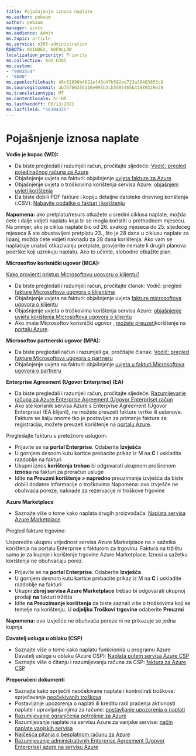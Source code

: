 ```yaml
---
title: Pojašnjenje iznosa naplate
ms.author: pebaum
author: pebaum
manager: scotv
ms.audience: Admin
ms.topic: article
ms.service: o365-administration
ROBOTS: NOINDEX, NOFOLLOW
localization_priority: Priority
ms.collection: Adm_O365
ms.custom:
- "9003554"
- "6680"
ms.openlocfilehash: 48c62896b4821ef45d47b582ed723a38403853c8
ms.sourcegitcommit: ab75f66355116e995b3cb5505465b31989339e28
ms.translationtype: MT
ms.contentlocale: hr-HR
ms.lasthandoff: 08/13/2021
ms.locfileid: "58304325"
---
```

# <a name="understand-billing-amount"></a>Pojašnjenje iznosa naplate

**Vodio je kupac (WD):**

- Da biste pregledali i razumjeli račun, pročitajte sljedeće: [Vodič: pregled pojedinačnog računa za Azure](https://docs.microsoft.com/azure/cost-management-billing/understand/review-individual-bill?WT.mc_id=Portal-Microsoft_Azure_Support)
- Objašnjenje uvjeta na fakturi: objašnjenje [uvjeta fakture za Azure](https://docs.microsoft.com/azure/cost-management-billing/understand/understand-invoice?WT.mc_id=Portal-Microsoft_Azure_Support)
- Objašnjenje uvjeta o troškovima korištenja servisa Azure: [objašnjeni uvjeti korištenja](https://docs.microsoft.com/azure/cost-management-billing/understand/understand-usage?WT.mc_id=Portal-Microsoft_Azure_Support)
- Da biste dobili PDF fakture i kopiju detaljne datoteke dnevnog korištenja (.CSV): [Nabavite podatke o fakturi i korištenju](https://docs.microsoft.com/azure/billing/billing-download-azure-invoice-daily-usage-date?WT.mc_id=Portal-Microsoft_Azure_Support)

**Napomena:** ako pretplatu/resurs otkažete u sredini ciklusa naplate, možda ćete i dalje vidjeti naplatu koja bi se mogla koristiti u prethodnom mjesecu. Na primjer, ako je ciklus naplate bio od 26. svakog mjeseca do 25. sljedećeg mjeseca & ste obustavljeni pretplatu 23., što je 28 dana u ciklusu naplate za lipanj, možda ćete vidjeti naknadu za 28 dana korištenja. Ako vam se naplaćuje unatoč otkazivanju pretplate, provjerite nemate li drugih planova podrške koji uzrokuju naplatu. Ako to učinite, slobodno otkažite plan.

**Microsoftov korisnički ugovor (MCA):**

[Kako provjeriti pristup Microsoftovu ugovoru o klijentu?](https://docs.microsoft.com/azure/cost-management-billing/manage/download-azure-invoice-daily-usage-date?WT.mc_id=Portal-Microsoft_Azure_Support#check-access-to-a-microsoft-customer-agreement)

- Da biste pregledali i razumjeli račun, pročitajte članak: Vodič: pregled [fakture Microsoftova ugovora o klijentima](https://docs.microsoft.com/azure/cost-management-billing/understand/review-customer-agreement-bill?WT.mc_id=Portal-Microsoft_Azure_Support)
- Objašnjenje uvjeta na fakturi: objašnjenje uvjeta [fakture microsoftova ugovora o klijentu](https://docs.microsoft.com/azure/cost-management-billing/understand/mca-understand-your-invoice?WT.mc_id=Portal-Microsoft_Azure_Support)
- Objašnjenje uvjeta o troškovima korištenja servisa Azure: [objašnjenje uvjeta korištenja Microsoftova ugovora o klijentu](https://docs.microsoft.com/azure/cost-management-billing/understand/mca-understand-your-usage?WT.mc_id=Portal-Microsoft_Azure_Support)
- Ako imate Microsoftov korisnički ugovor , [možete preuzeti](https://docs.microsoft.com/azure/cost-management-billing/manage/download-azure-invoice-daily-usage-date?WT.mc_id=Portal-Microsoft_Azure_Support#check-access-to-a-microsoft-customer-agreement)korištenje na [portalu Azure](https://portal.azure.com/).

**Microsoftov partnerski ugovor (MPA):**

- Da biste pregledali račun i razumjeli ga, pročitajte članak: [Vodič: pregled fakture Microsoftova ugovora o partneru](https://docs.microsoft.com/azure/cost-management-billing/understand/review-partner-agreement-bill?WT.mc_id=Portal-Microsoft_Azure_Support)
- Objašnjenje uvjeta na fakturi: objašnjenje [uvjeta u fakturi Microsoftova ugovora o partneru](https://docs.microsoft.com/azure/cost-management-billing/understand/mpa-invoice-terms?WT.mc_id=Portal-Microsoft_Azure_Support)

**Enterprise Agreement (Ugovor Enterprise) (EA)**

- Da biste pregledali i razumjeli račun, pročitajte sljedeće: [Razumijevanje računa za Azure Enterprise Agreement (Ugovor Enterprise) račun](https://docs.microsoft.com/azure/cost-management-billing/understand/review-enterprise-agreement-bill?WT.mc_id=Portal-Microsoft_Azure_Support)
- Ako ste korisnik servisa Azure s Enterprise Agreement (Ugovor Enterprise) (EA klijent), ne možete preuzeti fakture tvrtke ili ustanove. Fakture se šalju onome tko je postavljen za primanje faktura za registraciju, možete preuzeti korištenje na [portalu Azure](https://portal.azure.com/).

Pregledajte fakturu s pretežnom uslugom:

- Prijavite se na **portal Enterprise**. Odaberite **Izvješća**
- U gornjem desnom kutu kartice prebacite prikaz  iz M na **C** i uskladite razdoblje na fakturi
- Ukupni iznos **korištenja trebao** bi odgovarati ukupnom proširenom **iznosu** na fakturi za preračun usluge
- Idite **na Preuzmi korištenje > napredno** preuzimanje izvješća da biste dobili dodatne informacije o troškovima Napomena: ovo izvješće ne obuhvaća poreze, naknade za rezervacije ni troškove trgovine 

**Azure Marketplace**

- Saznajte više o tome kako naplata drugih proizvođača: [Naplata servisa Azure Marketplace](https://docs.microsoft.com/azure/billing/billing-understand-your-azure-marketplace-charges?WT.mc_id=Portal-Microsoft_Azure_Support)

Pregled fakture trgovine:

Usporedite ukupnu vrijednost servisa Azure Marketplace na > sažetka korištenja na portalu Enterprise s fakturom za trgovinu. Faktura na tržištu samo je za kupnje i korištenje trgovine Azure Marketplace. Iznosi u sažetku korištenja ne obuhvaćaju porez.

- Prijavite se na **portal Enterprise**. Odaberite **Izvješća**
- U gornjem desnom kutu kartice prebacite prikaz  iz M na **C** i uskladite razdoblje na fakturi
- Ukupni **zbroj servisa Azure Marketplace** trebao bi odgovarati ukupnoj prodaji **na** fakturi tržišta
- Idite **na Preuzimanje korištenja** da biste saznali više o troškovima koji se temelje na korištenju. U **odjeljku Troškovi trgovine** odaberite **Preuzmi** 

**Napomena:** ovo izvješće ne obuhvaća poreze ni ne prikazuje se jedna kupnja

**Davatelj usluga u oblaku (CSP)**

- Saznajte više o tome kako naplatu funkcionira u programu Azure Davatelj usluga u oblaku (Azure CSP): [Naplata putem servisa Azure CSP](https://docs.microsoft.com/azure/cloud-solution-provider/billing/azure-csp-billing-overview?WT.mc_id=Portal-Microsoft_Azure_Support)
- Saznajte više o čitanju i razumijevanju računa za CSP: [faktura za Azure CSP](https://docs.microsoft.com/azure/cloud-solution-provider/billing/azure-csp-invoice?WT.mc_id=Portal-Microsoft_Azure_Support)

**Preporučeni dokumenti**

- Saznajte kako spriječiti neočekivane naplate i kontrolirati troškove: sprječavanje [neočekivanih troškova](https://docs.microsoft.com/azure/cost-management-billing/manage/getting-started?WT.mc_id=Portal-Microsoft_Azure_Support)
- Postavljanje upozorenja o naplati ili kreditu radi praćenja aktivnosti naplate i upravljanja njima za račune: [postavljanje upozorenja o naplati](https://docs.microsoft.com/azure/cost-management-billing/costs/cost-mgt-alerts-monitor-usage-spending?WT.mc_id=Portal-Microsoft_Azure_Support)
- [Razumijevanje ograničenja potrošnje za Azure](https://docs.microsoft.com/azure/cost-management-billing/manage/spending-limit?WT.mc_id=Portal-Microsoft_Azure_Support)
- Razumijevanje naplate na servisu Azure za vanjske servise: [način naplate vanjskih servisa](https://docs.microsoft.com/azure/cost-management-billing/understand/understand-azure-marketplace-charges?WT.mc_id=Portal-Microsoft_Azure_Support)
- [Najčešća pitanja o besplatnom računu za Azure](https://azure.microsoft.com/free/free-account-faq/)
- [Razumijevanje administrativnih Enterprise Agreement (Ugovor Enterprise) azure na servisu Azure](https://docs.microsoft.com/azure/cost-management-billing/manage/understand-ea-roles?WT.mc_id=Portal-Microsoft_Azure_Support)